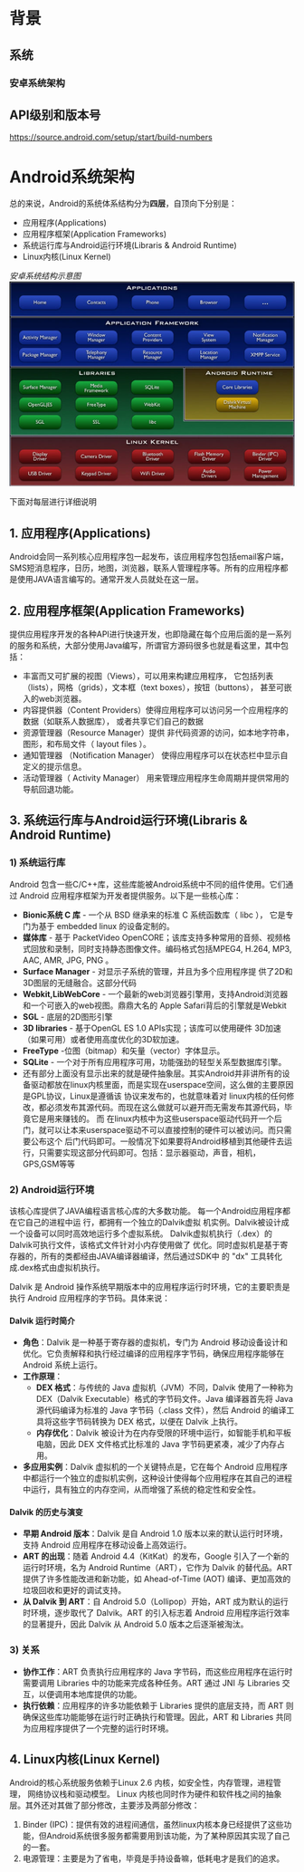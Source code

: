 # 背景



## 系统

### 安卓系统架构

## API级别和版本号

https://source.android.com/setup/start/build-numbers

# Android系统架构

总的来说，Android的系统体系结构分为**四层**，自顶向下分别是：

- 应用程序(Applications)
- 应用程序框架(Application Frameworks)
- 系统运行库与Android运行环境(Libraris & Android Runtime)
- Linux内核(Linux Kernel)

*安卓系统结构示意图*
![Android System Architecture](imgs\2.png)

下面对每层进行详细说明

## 1. 应用程序(Applications)

Android会同一系列核心应用程序包一起发布，该应用程序包包括email客户端，SMS短消息程序，日历，地图，浏览器，联系人管理程序等。所有的应用程序都是使用JAVA语言编写的。通常开发人员就处在这一层。

## 2. 应用程序框架(Application Frameworks)

提供应用程序开发的各种API进行快速开发，也即隐藏在每个应用后面的是一系列的服务和系统，大部分使用Java编写，所谓官方源码很多也就是看这里，其中包括：

- 丰富而又可扩展的视图（Views），可以用来构建应用程序， 它包括列表（lists），网格（grids），文本框（text boxes），按钮（buttons）， 甚至可嵌入的web浏览器。
- 内容提供器（Content Providers）使得应用程序可以访问另一个应用程序的数据（如联系人数据库）， 或者共享它们自己的数据
- 资源管理器（Resource Manager）提供 非代码资源的访问，如本地字符串，图形，和布局文件（ layout files ）。
- 通知管理器 （Notification Manager） 使得应用程序可以在状态栏中显示自定义的提示信息。
- 活动管理器（ Activity Manager） 用来管理应用程序生命周期并提供常用的导航回退功能。

## 3. 系统运行库与Android运行环境(Libraris & Android Runtime)

### 1) 系统运行库

Android 包含一些C/C++库，这些库能被Android系统中不同的组件使用。它们通过 Android 应用程序框架为开发者提供服务。以下是一些核心库：

- **Bionic系统 C 库** - 一个从 BSD 继承来的标准 C 系统函数库（ libc ）， 它是专门为基于 embedded linux 的设备定制的。
- **媒体库** - 基于 PacketVideo OpenCORE；该库支持多种常用的音频、视频格式回放和录制，同时支持静态图像文件。编码格式包括MPEG4, H.264, MP3, AAC, AMR, JPG, PNG 。
- **Surface Manager** - 对显示子系统的管理，并且为多个应用程序提 供了2D和3D图层的无缝融合。这部分代码
- **Webkit,LibWebCore** - 一个最新的web浏览器引擎用，支持Android浏览器和一个可嵌入的web视图。鼎鼎大名的 Apple Safari背后的引擎就是Webkit
- **SGL** - 底层的2D图形引擎
- **3D libraries** - 基于OpenGL ES 1.0 APIs实现；该库可以使用硬件 3D加速（如果可用）或者使用高度优化的3D软加速。
- **FreeType** -位图（bitmap）和矢量（vector）字体显示。
- **SQLite** - 一个对于所有应用程序可用，功能强劲的轻型关系型数据库引擎。
- 还有部分上面没有显示出来的就是硬件抽象层。其实Android并非讲所有的设备驱动都放在linux内核里面，而是实现在userspace空间，这么做的主要原因是GPL协议，Linux是遵循该 协议来发布的，也就意味着对 linux内核的任何修改，都必须发布其源代码。而现在这么做就可以避开而无需发布其源代码，毕竟它是用来赚钱的。 而 在linux内核中为这些userspace驱动代码开一个后门，就可以让本来userspace驱动不可以直接控制的硬件可以被访问。而只需要公布这个 后门代码即可。一般情况下如果要将Android移植到其他硬件去运行，只需要实现这部分代码即可。包括：显示器驱动，声音，相机，GPS,GSM等等

### 2) Android运行环境

该核心库提供了JAVA编程语言核心库的大多数功能。
每一个Android应用程序都在它自己的进程中运 行，都拥有一个独立的Dalvik虚拟 机实例。Dalvik被设计成一个设备可以同时高效地运行多个虚拟系统。 Dalvik虚拟机执行（.dex）的Dalvik可执行文件，该格式文件针对小内存使用做了 优化。同时虚拟机是基于寄存器的，所有的类都经由JAVA编译器编译，然后通过SDK中 的 "dx" 工具转化成.dex格式由虚拟机执行。

Dalvik 是 Android 操作系统早期版本中的应用程序运行时环境，它的主要职责是执行 Android 应用程序的字节码。具体来说：

#### **Dalvik 运行时简介**

- **角色**：Dalvik 是一种基于寄存器的虚拟机，专门为 Android 移动设备设计和优化。它负责解释和执行经过编译的应用程序字节码，确保应用程序能够在 Android 系统上运行。
- **工作原理**：
  - **DEX 格式**：与传统的 Java 虚拟机（JVM）不同，Dalvik 使用了一种称为 DEX（Dalvik Executable）格式的字节码文件。Java 编译器首先将 Java 源代码编译为标准的 Java 字节码（.class 文件），然后 Android 的编译工具将这些字节码转换为 DEX 格式，以便在 Dalvik 上执行。
  - **内存优化**：Dalvik 被设计为在内存受限的环境中运行，如智能手机和平板电脑，因此 DEX 文件格式比标准的 Java 字节码更紧凑，减少了内存占用。
- **多应用实例**：Dalvik 虚拟机的一个关键特点是，它在每个 Android 应用程序中都运行一个独立的虚拟机实例，这种设计使得每个应用程序在其自己的进程中运行，具有独立的内存空间，从而增强了系统的稳定性和安全性。

#### **Dalvik 的历史与演变**

- **早期 Android 版本**：Dalvik 是自 Android 1.0 版本以来的默认运行时环境，支持 Android 应用程序在移动设备上高效运行。
- **ART 的出现**：随着 Android 4.4（KitKat）的发布，Google 引入了一个新的运行时环境，名为 Android Runtime（ART），它作为 Dalvik 的替代品。ART 提供了许多性能改进和新功能，如 Ahead-of-Time (AOT) 编译、更加高效的垃圾回收和更好的调试支持。
- **从 Dalvik 到 ART**：自 Android 5.0（Lollipop）开始，ART 成为默认的运行时环境，逐步取代了 Dalvik。ART 的引入标志着 Android 应用程序运行效率的显著提升，因此 Dalvik 从 Android 5.0 版本之后逐渐被淘汰。

### **3) 关系**

- **协作工作**：ART 负责执行应用程序的 Java 字节码，而这些应用程序在运行时需要调用 Libraries 中的功能来完成各种任务。ART 通过 JNI 与 Libraries 交互，以便调用本地库提供的功能。
- **执行依赖**：应用程序的许多功能依赖于 Libraries 提供的底层支持，而 ART 则确保这些库功能能够在运行时正确执行和管理。因此，ART 和 Libraries 共同为应用程序提供了一个完整的运行时环境。

## 4. Linux内核(Linux Kernel)

Android的核心系统服务依赖于Linux 2.6 内核，如安全性，内存管理，进程管理， 网络协议栈和驱动模型。 Linux 内核也同时作为硬件和软件栈之间的抽象层。其外还对其做了部分修改，主要涉及两部分修改：

1. Binder (IPC)：提供有效的进程间通信，虽然linux内核本身已经提供了这些功能，但Android系统很多服务都需要用到该功能，为了某种原因其实现了自己的一套。
2. 电源管理：主要是为了省电，毕竟是手持设备嘛，低耗电才是我们的追求。

